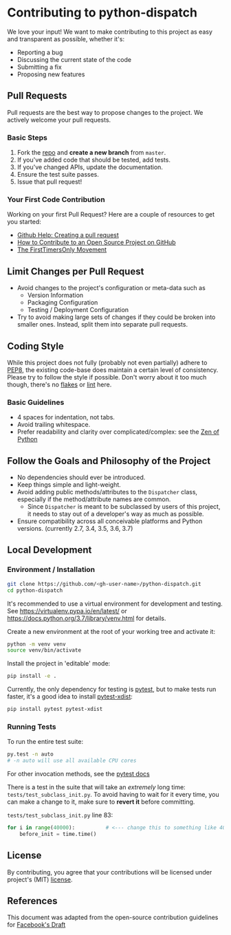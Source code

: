 # Contributing to python-dispatch

We love your input! We want to make contributing to this project as easy and transparent as possible, whether it's:

- Reporting a bug
- Discussing the current state of the code
- Submitting a fix
- Proposing new features

## Pull Requests

Pull requests are the best way to propose changes to the project. We actively welcome your pull requests.

### Basic Steps

1. Fork the [repo](https://github.com/nocarryr/python-dispatch) and **create a new
    branch** from `master`.
2. If you've added code that should be tested, add tests.
3. If you've changed APIs, update the documentation.
4. Ensure the test suite passes.
5. Issue that pull request!

### Your First Code Contribution

Working on your first Pull Request? Here are a couple of resources to get you started:

- [Github Help: Creating a pull request](https://help.github.com/en/desktop/contributing-to-projects/creating-a-pull-request)
- [How to Contribute to an Open Source Project on GitHub](https://egghead.io/series/how-to-contribute-to-an-open-source-project-on-github)
- [The FirstTimersOnly Movement](http://www.firsttimersonly.com/)


## Limit Changes per Pull Request

- Avoid changes to the project's configuration or meta-data such as
  - Version Information
  - Packaging Configuration
  - Testing / Deployment Configuration
- Try to avoid making large sets of changes if they could be broken into smaller ones.
  Instead, split them into separate pull requests.

## Coding Style

While this project does not fully (probably not even partially) adhere to [PEP8](https://www.python.org/dev/peps/pep-0008/),
the existing code-base does maintain a certain level of consistency.  Please try
to follow the style if possible.  Don't worry about it too much though, there's no
[flakes](https://pypi.org/project/pyflakes/) or [lint](https://www.pylint.org/) here.

### Basic Guidelines

- 4 spaces for indentation, not tabs.
- Avoid trailing whitespace.
- Prefer readability and clarity over complicated/complex: see the
    [Zen of Python](https://www.python.org/dev/peps/pep-0020/)


## Follow the Goals and Philosophy of the Project

- No dependencies should ever be introduced.
- Keep things simple and light-weight.
- Avoid adding public methods/attributes to the `Dispatcher` class, especially
  if the method/attribute names are common.
  - Since `Dispatcher` is meant to be subclassed by users of this project,
    it needs to stay out of a developer's way as much as possible.
- Ensure compatibility across all conceivable platforms and Python versions. (currently 2.7, 3.4, 3.5, 3.6, 3.7)

## Local Development

### Environment / Installation

```bash
git clone https://github.com/<gh-user-name>/python-dispatch.git
cd python-dispatch
```

It's recommended to use a virtual environment for development and testing.
See https://virtualenv.pypa.io/en/latest/ or https://docs.python.org/3.7/library/venv.html for details.

Create a new environment at the root of your working tree and activate it:
```bash
python -m venv venv
source venv/bin/activate
```

Install the project in 'editable' mode:
```bash
pip install -e .
```

Currently, the only dependency for testing is [pytest](https://pypi.org/project/pytest/),
but to make tests run faster, it's a good idea to install [pytest-xdist](https://pypi.org/project/pytest-xdist/):
```bash
pip install pytest pytest-xdist
```

### Running Tests

To run the entire test suite:
```bash
py.test -n auto
# -n auto will use all available CPU cores
```

For other invocation methods, see the [pytest docs](https://pytest.org/en/latest/)

There is a test in the suite that will take an *extremely* long time: `tests/test_subclass_init.py`. To avoid having to wait for it every time, you can make
a change to it, make sure to **revert it** before committing.

`tests/test_subclass_init.py` line 83:
```python
for i in range(40000):          # <--- change this to something like 4000
    before_init = time.time()
```

## License

By contributing, you agree that your contributions will be licensed under
project's (MIT) [license](LICENSE.txt).

## References

This document was adapted from the open-source contribution guidelines for [Facebook's Draft](https://github.com/facebook/draft-js/blob/a9316a723f9e918afde44dea68b5f9f39b7d9b00/CONTRIBUTING.md)
